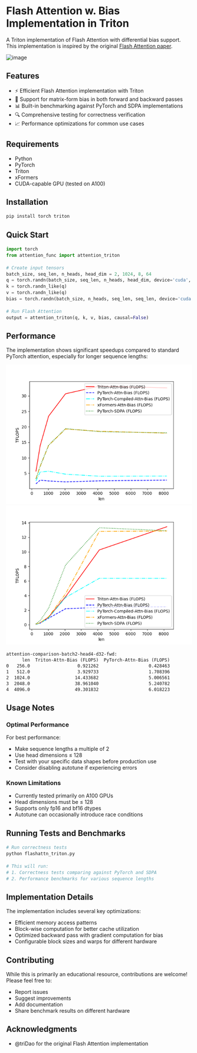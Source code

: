 # Flash Attention w. Bias Implementation in Triton

A Triton implementation of Flash Attention with differential bias support. This implementation is inspired by the original [Flash Attention paper](https://arxiv.org/abs/2205.14135).

<img width="930" alt="image" src="https://github.com/user-attachments/assets/1867cc22-1c8c-4517-9a82-3450355dfdeb" />

## Features

- ⚡ Efficient Flash Attention implementation with Triton
- 🎯 Support for matrix-form bias in both forward and backward passes
- 📊 Built-in benchmarking against PyTorch and SDPA implementations
- 🔍 Comprehensive testing for correctness verification
- 📈 Performance optimizations for common use cases

## Requirements

- Python 
- PyTorch
- Triton
- xFormers
- CUDA-capable GPU (tested on A100)

## Installation

```bash
pip install torch triton
```

## Quick Start

```python
import torch
from attention_func import attention_triton

# Create input tensors
batch_size, seq_len, n_heads, head_dim = 2, 1024, 8, 64
q = torch.randn(batch_size, seq_len, n_heads, head_dim, device='cuda', dtype=torch.float16)
k = torch.randn_like(q)
v = torch.randn_like(q)
bias = torch.randn(batch_size, n_heads, seq_len, seq_len, device='cuda', dtype=torch.float16)

# Run Flash Attention
output = attention_triton(q, k, v, bias, causal=False)
```

## Performance

The implementation shows significant speedups compared to standard PyTorch attention, especially for longer sequence lengths:


![Forward Pass Performance](attention-comparison-batch2-head4-d32-fwd.png)
![Backward Pass Performance](attention-comparison-batch2-head4-d32-bwd.png)


```
attention-comparison-batch2-head4-d32-fwd:
      len  Triton-Attn-Bias (FLOPS)  PyTorch-Attn-Bias (FLOPS)
0   256.0                  0.921262                   0.428463
1   512.0                  3.929733                   1.708396
2  1024.0                 14.433682                   5.006561
3  2048.0                 38.961040                   5.240782
4  4096.0                 49.301832                   6.018223
```

## Usage Notes

### Optimal Performance

For best performance:
- Make sequence lengths a multiple of 2
- Use head dimensions ≤ 128
- Test with your specific data shapes before production use
- Consider disabling autotune if experiencing errors

### Known Limitations

- Currently tested primarily on A100 GPUs
- Head dimensions must be ≤ 128
- Supports only fp16 and bf16 dtypes
- Autotune can occasionally introduce race conditions

## Running Tests and Benchmarks

```bash
# Run correctness tests
python flashattn_triton.py

# This will run:
# 1. Correctness tests comparing against PyTorch and SDPA
# 2. Performance benchmarks for various sequence lengths
```

## Implementation Details

The implementation includes several key optimizations:
- Efficient memory access patterns
- Block-wise computation for better cache utilization
- Optimized backward pass with gradient computation for bias
- Configurable block sizes and warps for different hardware

## Contributing

While this is primarily an educational resource, contributions are welcome! Please feel free to:
- Report issues
- Suggest improvements
- Add documentation
- Share benchmark results on different hardware

## Acknowledgments

- @triDao for the original Flash Attention implementation
